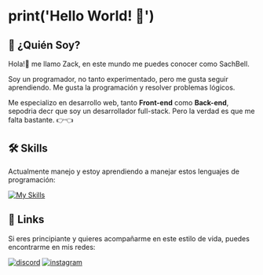 # print('Hello World! 👋')
## 👀 ¿Quién Soy?

Hola!🤗 me llamo Zack, en este mundo me puedes conocer como SachBell.

Soy un programador, no tanto experimentado, pero me gusta seguir aprendiendo. Me gusta la programación y resolver problemas lógicos.

Me especializo en desarrollo web, tanto **Front-end** como **Back-end**, sepodria decr que soy un desarrollador full-stack. Pero la verdad es que me falta bastante. 👉👈

## 🛠 Skills

Actualmente manejo y estoy aprendiendo a manejar estos lenguajes de programación:

[![My Skills](https://skillicons.dev/icons?i=java,javascript,nodejs,php,cs,python&theme=dark)](https://skillicons.dev)
## 🔗 Links
Si eres principiante y quieres acompañarme en este estilo de vida, puedes encontrarme en mis redes:


[![discord](https://img.shields.io/badge/discord-333?style=for-the-badge&logo=discord&logoColor=lila)](https://discord.com/channels/@me/556546588122808320)
[![instagram](https://img.shields.io/badge/instagram-d5294d?style=for-the-badge&logo=instagram&logoColor=white)]([https://www.linkedin.com/](https://www.instagram.com/sach_bell/))

